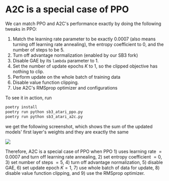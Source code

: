 # A2C is a special case of PPO

We can match PPO and A2C's performance exactly by doing the following tweaks in PPO:

1. Match the learning rate parameter to be exactly $0.0007$ (also means turning off learning rate annealing), the entropy coefficient to $0$, and the number of steps to be $5$.
1. Turn off advantage normalization (enabled by our SB3 fork)
1. Disable GAE by its `lambda` parameter to 1.
1. Set the number of update epochs $K$ to 1, so the clipped objective has nothing to clip.
1. Perform update on the whole batch of training data
1. Disable value function clipping.
1. Use A2C's RMSprop optimizer and configurations

To see it in action, run

```python
poetry install
poetry run python sb3_atari_ppo.py
poetry run python sb3_atari_a2c.py
```

we get the following screenshot, which shows the sum of the updated models' first layer's weights and they are exactly the same

![](img.png)

Therefore, A2C is a special case of PPO when PPO 1) uses learning rate $=0.0007$ and turn off learning rate annealing,  2) set entropy coefficient $=0$, 3) set number of steps $=5$, 4) turn off advantage normalization, 5) disable GAE, 6) set update epoch $K=1$, 7) use whole batch of data for update, 8) disable value function clipping, and 9) use the RMSprop optimizer.
